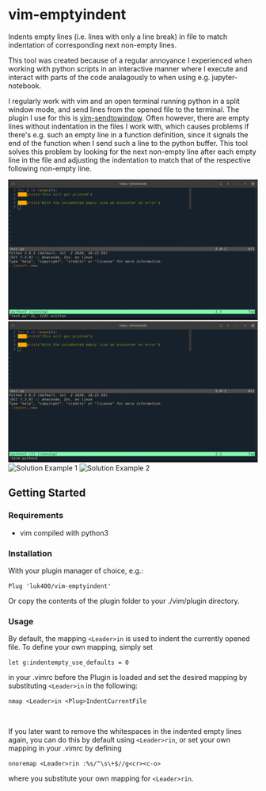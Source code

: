 # vim-emptyindent

Indents empty lines (i.e. lines with only a line break) in file to match indentation of corresponding next non-empty lines.

This tool was created because of a regular annoyance I experienced when working with python scripts in an interactive manner where I execute and interact with parts of the code analagously to when using e.g. jupyter-notebook. 

I regularly work with vim and an open terminal running python in a split window mode, and send lines from the opened file to the terminal. The plugin I use for this is [vim-sendtowindow](https://github.com/karoliskoncevicius/vim-sendtowindow). 
Often however, there are empty lines without indentation in the files I work with, which causes problems if there's e.g. such an empty line in a function definition, since it signals the end of the function when I send such a line to the python buffer. 
This tool solves this problem by looking for the next non-empty line after each empty line in the file and adjusting the indentation to match that of the respective following non-empty line. 

 ![Problem Example 1](https://github.com/luk400/vim-emptyindent/blob/media/problem1.gif?raw=true)
 ![Problem Example 2](https://github.com/luk400/vim-emptyindent/blob/media/problem2.gif?raw=true)
 ![Solution Example 1](../media/solution1.gif?raw=true)
 ![Solution Example 2](../media/solution2.gif?raw=true)


## Getting Started

### Requirements

* vim compiled with python3

### Installation

With your plugin manager of choice, e.g.:

```
Plug 'luk400/vim-emptyindent' 
```

Or copy the contents of the plugin folder to your ./vim/plugin directory.

### Usage

By default, the mapping `<Leader>in` is used to indent the currently opened file.
To define your own mapping, simply set
```
let g:indentempty_use_defaults = 0
```
in your .vimrc before the Plugin is loaded and set the desired mapping by substituting `<Leader>in` in the following:
```
nmap <Leader>in <Plug>IndentCurrentFile
```
&nbsp;

If you later want to remove the whitespaces in the indented empty lines again, you can do this by default using `<Leader>rin`, or set your own mapping in your .vimrc by defining
```
nnoremap <Leader>rin :%s/^\s\+$//g<cr><c-o>
```
where you substitute your own mapping for `<Leader>rin`.

